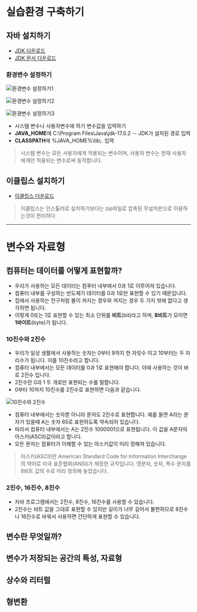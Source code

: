# 실습환경 구축하기

## 자바 설치하기
- [JDK 다운로드](https://www.oracle.com/java/technologies/downloads/)
- [JDK 문서 다운로드](https://www.oracle.com/java/technologies/javase-jdk18-doc-downloads.html)

### 환경변수 설정하기
![환경변수 설정하기1](https://raw.githubusercontent.com/yonggyo1125/curriculum300H/main/1.JAVA(84%EC%8B%9C%EA%B0%84)/1%EC%9D%BC%EC%B0%A8(3h)%20-%20%EC%8B%A4%EC%8A%B5%ED%99%98%EA%B2%BD%20%EA%B5%AC%EC%B6%95%2C%EB%B3%80%EC%88%98%EC%99%80%20%EC%9E%90%EB%A3%8C%ED%98%95/images/%ED%99%98%EA%B2%BD%EB%B3%80%EC%88%98%EC%84%A4%EC%A0%95%ED%95%98%EA%B8%B01.png)

![환경변수 설정하기2](https://raw.githubusercontent.com/yonggyo1125/curriculum300H/main/1.JAVA(84%EC%8B%9C%EA%B0%84)/1%EC%9D%BC%EC%B0%A8(3h)%20-%20%EC%8B%A4%EC%8A%B5%ED%99%98%EA%B2%BD%20%EA%B5%AC%EC%B6%95%2C%EB%B3%80%EC%88%98%EC%99%80%20%EC%9E%90%EB%A3%8C%ED%98%95/images/%ED%99%98%EA%B2%BD%EB%B3%80%EC%88%98%EC%84%A4%EC%A0%95%ED%95%98%EA%B8%B02.png)

![환경변수 설정하기3](https://raw.githubusercontent.com/yonggyo1125/curriculum300H/main/1.JAVA(84%EC%8B%9C%EA%B0%84)/1%EC%9D%BC%EC%B0%A8(3h)%20-%20%EC%8B%A4%EC%8A%B5%ED%99%98%EA%B2%BD%20%EA%B5%AC%EC%B6%95%2C%EB%B3%80%EC%88%98%EC%99%80%20%EC%9E%90%EB%A3%8C%ED%98%95/images/%ED%99%98%EA%B2%BD%EB%B3%80%EC%88%98%EC%84%A4%EC%A0%95%ED%95%98%EA%B8%B03.png)


- 시스템 변수나 사용자변수에 하기 변수값을 입력하기
- **JAVA_HOME**에 C:\Program Files\Java\jdk-17.0.2 -- JDK가 설치된 경로 입력
- **CLASSPATH**에  %JAVA_HOME%\lib;. 입력 

>시스템 변수는 모든 사용자에게 적용되는 변수이며, 사용자 변수는 현재 사용자에게만 적용되는 변수로써 동작합니다.

## 이클립스 설치하기
- [이클립스 다운로드](https://www.eclipse.org/downloads/packages/)
>이클립스는 인스톨러로 설치하기보다는 zip파일로 압축된 무설치판으로 이용하는것이 편리하다.

* * * 

# 변수와 자료형

## 컴퓨터는 데이터를 어떻게 표현할까?
- 우리가 사용하는 모든 데이터는 컴푸터 내부에서 0과 1로 이루어져 있습니다.
- 컴퓨터 내부를 구성하는 반도체가 데이터를 0과 1로만 표현할 수 있기 때문입니다.
- 집에서 사용하는 전구처럼 불이 켜지는 경우와 꺼지는 경우 두 가지 밖에 없다고 생각하면 됩니다.
- 이렇게 0또는 1로 표현할 수 있는 최소 단위를 **비트**(bit)라고 하며, **8비트**가 모이면 **1바이트**(byte)가 됩니다.

### 10진수와 2진수
- 우리가 일상 생활에서 사용하는 숫자는 0부터 9까지 한 자릿수 이고 10부터는 두 자리수가 됩니다. 이를 10진수라고 합니다.
- 컴퓨터 내부에서는 모든 데이터를 0과 1로 표현해야 합니다. 이때 사용하는 것이 바로 2진수 입니다. 
- 2진수란 0과 1 두 개로만 표현되는 수를 말합니다. 
- 0부터 10까지 10진수를 2진수로 표현하면 다음과 같습니다.

![10진수와 2진수](https://raw.githubusercontent.com/yonggyo1125/curriculum300H/main/1.JAVA(84%EC%8B%9C%EA%B0%84)/1%EC%9D%BC%EC%B0%A8(3h)%20-%20%EC%8B%A4%EC%8A%B5%ED%99%98%EA%B2%BD%20%EA%B5%AC%EC%B6%95%2C%EB%B3%80%EC%88%98%EC%99%80%20%EC%9E%90%EB%A3%8C%ED%98%95/images/10%EC%A7%84%EC%88%98%EC%99%80_2%EC%A7%84%EC%88%98.png)

- 컴퓨터 내부에서는 숫자뿐 아니라 문자도 2진수로 표현합니다. 예를 들면 A라는 문자가 있을때 A는 숫자 65로 표현하도록 약속되어 있습니다.
- 따라서 컴퓨터 내부에서는 A는 2진수 1000001으로 표현됩니다. 이 값을 A문자의 아스키(ASCII)값이라고 합니다. 
- 모든 문자는 컴퓨터가 이해할 수 있는 아스키값이 미리 정해져 있습니다.

>아스키(ASCII)란 American Standard Code for Information Interchange의 약어로 미국 표준협회(ANSI)가 제정한 규칙입니다. 영문자, 숫자, 특수 문자를 8비트 값의 수로 미리 정의해 놓았습니다.


### 2진수, 16진수, 8진수
- 자바 프로그램에서는 2진수, 8진수, 16진수를 사용할 수 있습니다.
- 2진수는 비트 값을 그대로 표현할 수 있지만 길이가 너무 길어서 불편하므로 8진수나 16진수로 바꿔서 사용하면 간단하게 표현할 수 있습니다.


## 변수란 무엇일까?

## 변수가 저장되는 공간의 특성, 자료형

## 상수와 리터럴

## 형변환 